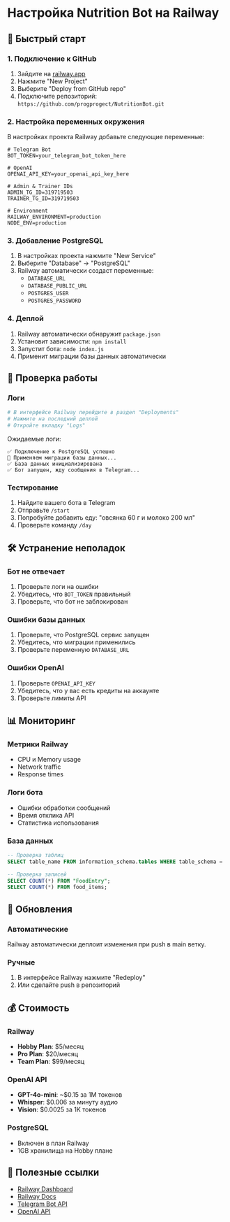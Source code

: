 # Настройка Nutrition Bot на Railway

## 🚀 Быстрый старт

### 1. Подключение к GitHub

1. Зайдите на [railway.app](https://railway.app)
2. Нажмите "New Project"
3. Выберите "Deploy from GitHub repo"
4. Подключите репозиторий: `https://github.com/progprogect/NutritionBot.git`

### 2. Настройка переменных окружения

В настройках проекта Railway добавьте следующие переменные:

```env
# Telegram Bot
BOT_TOKEN=your_telegram_bot_token_here

# OpenAI
OPENAI_API_KEY=your_openai_api_key_here

# Admin & Trainer IDs
ADMIN_TG_ID=319719503
TRAINER_TG_ID=319719503

# Environment
RAILWAY_ENVIRONMENT=production
NODE_ENV=production
```

### 3. Добавление PostgreSQL

1. В настройках проекта нажмите "New Service"
2. Выберите "Database" → "PostgreSQL"
3. Railway автоматически создаст переменные:
   - `DATABASE_URL`
   - `DATABASE_PUBLIC_URL`
   - `POSTGRES_USER`
   - `POSTGRES_PASSWORD`

### 4. Деплой

1. Railway автоматически обнаружит `package.json`
2. Установит зависимости: `npm install`
3. Запустит бота: `node index.js`
4. Применит миграции базы данных автоматически

## 🔧 Проверка работы

### Логи
```bash
# В интерфейсе Railway перейдите в раздел "Deployments"
# Нажмите на последний деплой
# Откройте вкладку "Logs"
```

Ожидаемые логи:
```
✅ Подключение к PostgreSQL успешно
🔧 Применяем миграции базы данных...
✅ База данных инициализирована
✅ Бот запущен, жду сообщения в Telegram...
```

### Тестирование
1. Найдите вашего бота в Telegram
2. Отправьте `/start`
3. Попробуйте добавить еду: "овсянка 60 г и молоко 200 мл"
4. Проверьте команду `/day`

## 🛠 Устранение неполадок

### Бот не отвечает
1. Проверьте логи на ошибки
2. Убедитесь, что `BOT_TOKEN` правильный
3. Проверьте, что бот не заблокирован

### Ошибки базы данных
1. Проверьте, что PostgreSQL сервис запущен
2. Убедитесь, что миграции применились
3. Проверьте переменную `DATABASE_URL`

### Ошибки OpenAI
1. Проверьте `OPENAI_API_KEY`
2. Убедитесь, что у вас есть кредиты на аккаунте
3. Проверьте лимиты API

## 📊 Мониторинг

### Метрики Railway
- CPU и Memory usage
- Network traffic
- Response times

### Логи бота
- Ошибки обработки сообщений
- Время отклика API
- Статистика использования

### База данных
```sql
-- Проверка таблиц
SELECT table_name FROM information_schema.tables WHERE table_schema = 'public';

-- Проверка записей
SELECT COUNT(*) FROM "FoodEntry";
SELECT COUNT(*) FROM food_items;
```

## 🔄 Обновления

### Автоматические
Railway автоматически деплоит изменения при push в main ветку.

### Ручные
1. В интерфейсе Railway нажмите "Redeploy"
2. Или сделайте push в репозиторий

## 💰 Стоимость

### Railway
- **Hobby Plan**: $5/месяц
- **Pro Plan**: $20/месяц
- **Team Plan**: $99/месяц

### OpenAI API
- **GPT-4o-mini**: ~$0.15 за 1M токенов
- **Whisper**: $0.006 за минуту аудио
- **Vision**: $0.0025 за 1K токенов

### PostgreSQL
- Включен в план Railway
- 1GB хранилища на Hobby плане

## 🔗 Полезные ссылки

- [Railway Dashboard](https://railway.app/dashboard)
- [Railway Docs](https://docs.railway.app)
- [Telegram Bot API](https://core.telegram.org/bots/api)
- [OpenAI API](https://platform.openai.com/docs)
